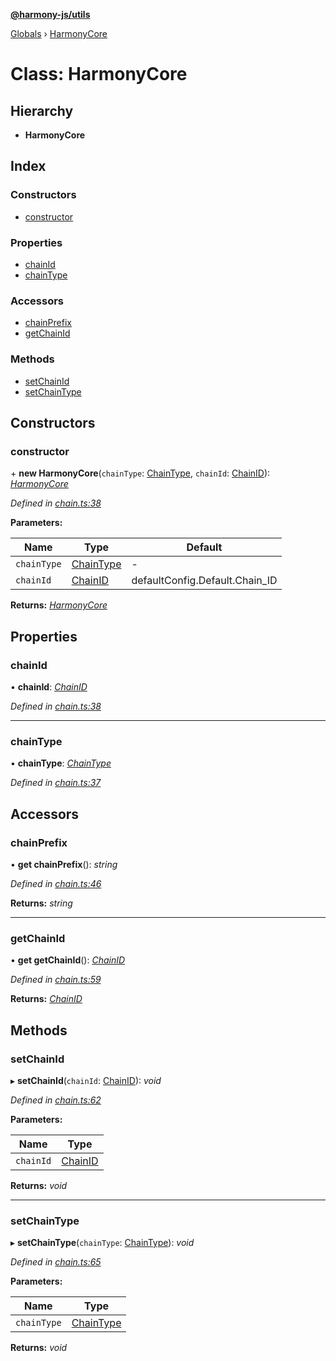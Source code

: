 **[@harmony-js/utils](../README.md)**

[Globals](../README.md) › [HarmonyCore](harmonycore.md)

# Class: HarmonyCore

## Hierarchy

* **HarmonyCore**

## Index

### Constructors

* [constructor](harmonycore.md#constructor)

### Properties

* [chainId](harmonycore.md#chainid)
* [chainType](harmonycore.md#chaintype)

### Accessors

* [chainPrefix](harmonycore.md#chainprefix)
* [getChainId](harmonycore.md#getchainid)

### Methods

* [setChainId](harmonycore.md#setchainid)
* [setChainType](harmonycore.md#setchaintype)

## Constructors

###  constructor

\+ **new HarmonyCore**(`chainType`: [ChainType](../enums/chaintype.md), `chainId`: [ChainID](../enums/chainid.md)): *[HarmonyCore](harmonycore.md)*

*Defined in [chain.ts:38](https://github.com/FireStack-Lab/Harmony-sdk-core/blob/2ea7368/packages/harmony-utils/src/chain.ts#L38)*

**Parameters:**

Name | Type | Default |
------ | ------ | ------ |
`chainType` | [ChainType](../enums/chaintype.md) | - |
`chainId` | [ChainID](../enums/chainid.md) |  defaultConfig.Default.Chain_ID |

**Returns:** *[HarmonyCore](harmonycore.md)*

## Properties

###  chainId

• **chainId**: *[ChainID](../enums/chainid.md)*

*Defined in [chain.ts:38](https://github.com/FireStack-Lab/Harmony-sdk-core/blob/2ea7368/packages/harmony-utils/src/chain.ts#L38)*

___

###  chainType

• **chainType**: *[ChainType](../enums/chaintype.md)*

*Defined in [chain.ts:37](https://github.com/FireStack-Lab/Harmony-sdk-core/blob/2ea7368/packages/harmony-utils/src/chain.ts#L37)*

## Accessors

###  chainPrefix

• **get chainPrefix**(): *string*

*Defined in [chain.ts:46](https://github.com/FireStack-Lab/Harmony-sdk-core/blob/2ea7368/packages/harmony-utils/src/chain.ts#L46)*

**Returns:** *string*

___

###  getChainId

• **get getChainId**(): *[ChainID](../enums/chainid.md)*

*Defined in [chain.ts:59](https://github.com/FireStack-Lab/Harmony-sdk-core/blob/2ea7368/packages/harmony-utils/src/chain.ts#L59)*

**Returns:** *[ChainID](../enums/chainid.md)*

## Methods

###  setChainId

▸ **setChainId**(`chainId`: [ChainID](../enums/chainid.md)): *void*

*Defined in [chain.ts:62](https://github.com/FireStack-Lab/Harmony-sdk-core/blob/2ea7368/packages/harmony-utils/src/chain.ts#L62)*

**Parameters:**

Name | Type |
------ | ------ |
`chainId` | [ChainID](../enums/chainid.md) |

**Returns:** *void*

___

###  setChainType

▸ **setChainType**(`chainType`: [ChainType](../enums/chaintype.md)): *void*

*Defined in [chain.ts:65](https://github.com/FireStack-Lab/Harmony-sdk-core/blob/2ea7368/packages/harmony-utils/src/chain.ts#L65)*

**Parameters:**

Name | Type |
------ | ------ |
`chainType` | [ChainType](../enums/chaintype.md) |

**Returns:** *void*